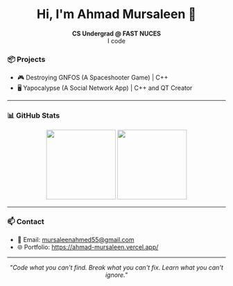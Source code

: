 <h1 align="center">Hi, I'm Ahmad Mursaleen 👋</h1>

<p align="center">
  <b>CS Undergrad @ FAST NUCES</b><br>
  I code
</p>


### 📦 Projects  

- 🎮 Destroying GNFOS (A Spaceshooter Game) | C++  
- 🖥️ Yapocalypse (A Social Network App) | C++ and QT Creator

---

### 📊 GitHub Stats
<p align="center">
  <img src="https://github-readme-stats.vercel.app/api?username=AVM4D&show_icons=true&theme=radical" height="160"/>
  <img src="https://github-readme-stats.vercel.app/api/top-langs/?username=AVM4D&layout=compact&theme=radical" height="160"/>
</p>

---

### 📫 Contact  
- 📧 Email: [mursaleenahmed55@gmail.com](mailto:mursaleenahmed55@gmail.com)  
- 🌐 Portfolio: https://ahmad-mursaleen.vercel.app/

---

<p align="center"><i>"Code what you can't find. Break what you can't fix. Learn what you can't ignore."</i></p>
